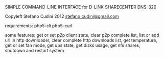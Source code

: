 SIMPLE COMMAND-LINE INTERFACE for D-LINK SHARECENTER DNS-320

Copyleft Stefano Cudini 2012
stefano.cudini@gmail.com

requirements:
php5-cli
php5-curl

some features:
get or set p2p client state, 
clear p2p complete list, 
list or add url in http downloader, 
clear complete http downloads list, 
get temperature, 
get or set fan mode, 
get ups state, 
get disks usage, 
get nfs shares,
shutdown and restart system

